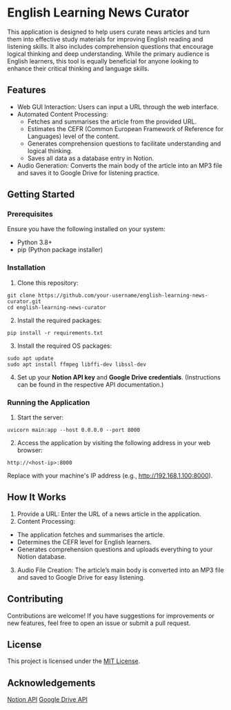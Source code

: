 # English Learning News Curator
This application is designed to help users curate news articles and turn them into effective study materials for improving English reading and listening skills. It also includes comprehension questions that encourage logical thinking and deep understanding. While the primary audience is English learners, this tool is equally beneficial for anyone looking to enhance their critical thinking and language skills.

## Features
- Web GUI Interaction: Users can input a URL through the web interface.
- Automated Content Processing:
  - Fetches and summarises the article from the provided URL.
  - Estimates the CEFR (Common European Framework of Reference for Languages) level of the content.
  - Generates comprehension questions to facilitate understanding and logical thinking.
  - Saves all data as a database entry in Notion.
- Audio Generation: Converts the main body of the article into an MP3 file and saves it to Google Drive for listening practice.

## Getting Started
### Prerequisites
Ensure you have the following installed on your system:

- Python 3.8+
- pip (Python package installer)

### Installation
1. Clone this repository:

```
git clone https://github.com/your-username/english-learning-news-curator.git
cd english-learning-news-curator
```

2. Install the required packages:

```
pip install -r requirements.txt
```

3. Install the required OS packages:

```
sudo apt update
sudo apt install ffmpeg libffi-dev libssl-dev
```

4. Set up your **Notion API key** and **Google Drive credentials**. (Instructions can be found in the respective API documentation.)

### Running the Application
1. Start the server:
```
uvicorn main:app --host 0.0.0.0 --port 8000
```

2. Access the application by visiting the following address in your web browser:

```
http://<host-ip>:8000
```

Replace <host-ip> with your machine's IP address (e.g., http://192.168.1.100:8000).

## How It Works
1. Provide a URL: Enter the URL of a news article in the application.
2. Content Processing:
  - The application fetches and summarises the article.
  - Determines the CEFR level for English learners.
  - Generates comprehension questions and uploads everything to your Notion database.
3. Audio File Creation: The article’s main body is converted into an MP3 file and saved to Google Drive for easy listening.

## Contributing
Contributions are welcome! If you have suggestions for improvements or new features, feel free to open an issue or submit a pull request.

## License
This project is licensed under the [MIT License]().

## Acknowledgements
[Notion API]()
[Google Drive API]()
